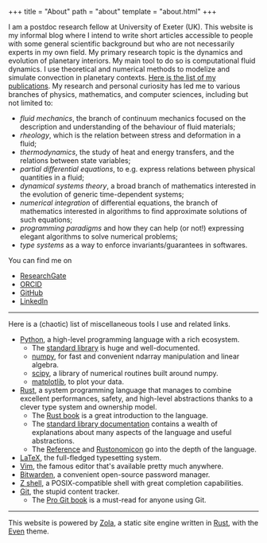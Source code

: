 +++
title = "About"
path = "about"
template = "about.html"
+++

I am a postdoc research fellow at University of Exeter (UK). This website is my
informal blog where I intend to write short articles accessible to people with
some general scientific background but who are not necessarily experts in my
own field.  My primary research topic is the dynamics and evolution of
planetary interiors.  My main tool to do so is computational fluid dynamics.  I
use theoretical and numerical methods to modelize and simulate convection in
planetary contexts.
[Here is the list of my publications](@/pages/publications.md).
My research and personal curiosity has led me to various branches of physics,
mathematics, and computer sciences, including but not limited to:

- *fluid mechanics*, the branch of continuum mechanics focused on the description
  and understanding of the behaviour of fluid materials;
- *rheology*, which is the relation between stress and deformation in a fluid;
- *thermodynamics*, the study of heat and energy transfers, and the relations
  between state variables;
- *partial differential equations*, to e.g.  express relations between physical
  quantities in a fluid;
- *dynamical systems theory*, a broad branch of mathematics interested in the
  evolution of generic time-dependent systems;
- *numerical integration* of differential equations, the branch of mathematics
  interested in algorithms to find approximate solutions of such equations;
- *programming paradigms* and how they can help (or not!) expressing elegant
  algorithms to solve numerical problems;
- *type systems* as a way to enforce invariants/guarantees in softwares.

You can find me on

- [ResearchGate](https://www.researchgate.net/profile/Adrien-Morison)
- [ORCID](https://orcid.org/0000-0002-8261-9143)
- [GitHub](https://github.com/amorison)
- [LinkedIn](https://www.linkedin.com/in/adrien-morison-608323a5)

---

Here is a (chaotic) list of miscellaneous tools I use and related links.

- [Python](https://www.python.org/), a high-level programming language with
  a rich ecosystem.
    - The [standard library](https://docs.python.org/3/library/) is huge and
      well-documented.
    - [numpy](https://numpy.org/), for fast and convenient ndarray manipulation
      and linear algebra.
    - [scipy](https://www.scipy.org/scipylib/index.html), a library of
      numerical routines built around numpy.
    - [matplotlib](https://matplotlib.org/), to plot your data.
- [Rust](https://www.rust-lang.org/), a system programming language that
  manages to combine excellent performances, safety, and high-level
  abstractions thanks to a clever type system and ownership model.
    - The [Rust book](https://doc.rust-lang.org/book/) is a great introduction
      to the language.
    - The [standard library documentation](https://doc.rust-lang.org/std/)
      contains a wealth of explanations about many aspects of the language and
      useful abstractions.
    - The [Reference](https://doc.rust-lang.org/reference/index.html) and
      [Rustonomicon](https://doc.rust-lang.org/nomicon/index.html) go into the
      depth of the language.
- [LaTeX](https://www.latex-project.org/), the full-fledged typesetting system.
- [Vim](https://www.vim.org/), the famous editor that's available pretty much
  anywhere.
- [Bitwarden](https://bitwarden.com/), a convenient open-source password
  manager.
- [Z shell](https://www.zsh.org/), a POSIX-compatible shell with great
  completion capabilities.
- [Git](https://git-scm.com/), the stupid content tracker.
    - The [Pro Git book](https://git-scm.com/book/en/v2) is a must-read for
      anyone using Git.

---

This website is powered by [Zola](https://www.getzola.org/), a static site
engine written in [Rust](https://www.rust-lang.org/), with the
[Even](https://www.getzola.org/themes/even/) theme.
